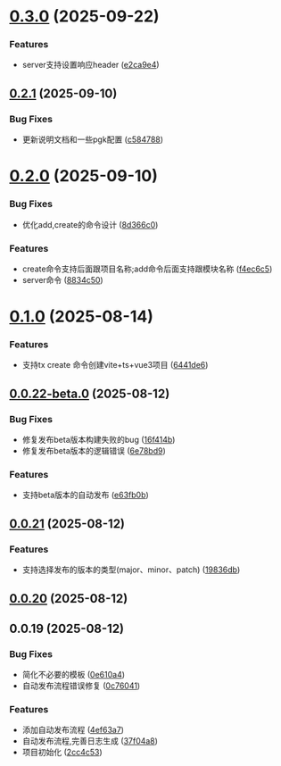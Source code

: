 # [0.3.0](https://github.com/tanyueran/tx-cli/compare/v0.2.1...v0.3.0) (2025-09-22)


### Features

* server支持设置响应header ([e2ca9e4](https://github.com/tanyueran/tx-cli/commit/e2ca9e43db3d08ed9d6923db2caef86fcf5d86e5))



## [0.2.1](https://github.com/tanyueran/tx-cli/compare/v0.2.0...v0.2.1) (2025-09-10)


### Bug Fixes

* 更新说明文档和一些pgk配置 ([c584788](https://github.com/tanyueran/tx-cli/commit/c5847882e57597f85b1a0e1940c98ca1ce3e2ec7))



# [0.2.0](https://github.com/tanyueran/tx-cli/compare/v0.1.0...v0.2.0) (2025-09-10)


### Bug Fixes

* 优化add,create的命令设计 ([8d366c0](https://github.com/tanyueran/tx-cli/commit/8d366c0d130eec2ec9e2fa8d852edf73e47ecd1f))


### Features

* create命令支持后面跟项目名称;add命令后面支持跟模块名称 ([f4ec6c5](https://github.com/tanyueran/tx-cli/commit/f4ec6c5e6e3dd42f1c0a33d0f159651623f61d35))
* server命令 ([8834c50](https://github.com/tanyueran/tx-cli/commit/8834c504bfeb3d00e947d6ea47f6792d4fbc6d59))



# [0.1.0](https://github.com/tanyueran/tx-cli/compare/v0.0.22-beta.0...v0.1.0) (2025-08-14)


### Features

* 支持tx create 命令创建vite+ts+vue3项目 ([6441de6](https://github.com/tanyueran/tx-cli/commit/6441de6016613c57210cd734c597af998bd85508))



## [0.0.22-beta.0](https://github.com/tanyueran/tx-cli/compare/v0.0.21...v0.0.22-beta.0) (2025-08-12)


### Bug Fixes

* 修复发布beta版本构建失败的bug ([16f414b](https://github.com/tanyueran/tx-cli/commit/16f414b45ebc50bf99f4dbb6be8027ae6bb822f8))
* 修复发布beta版本的逻辑错误 ([6e78bd9](https://github.com/tanyueran/tx-cli/commit/6e78bd9ffbe60578d31fb0e5711b3d292640c9a4))


### Features

* 支持beta版本的自动发布 ([e63fb0b](https://github.com/tanyueran/tx-cli/commit/e63fb0b9f201db630742bd3a0ed0dd0de0e8f913))



## [0.0.21](https://github.com/tanyueran/tx-cli/compare/v0.0.20...v0.0.21) (2025-08-12)


### Features

* 支持选择发布的版本的类型(major、minor、patch) ([19836db](https://github.com/tanyueran/tx-cli/commit/19836db9dba13788cbaa3ce142445c8be45efa7c))



## [0.0.20](https://github.com/tanyueran/tx-cli/compare/v0.0.19...v0.0.20) (2025-08-12)



## 0.0.19 (2025-08-12)


### Bug Fixes

* 简化不必要的模板 ([0e610a4](https://github.com/tanyueran/tx-cli/commit/0e610a47ed739eef46a4483a26d9afee71dbb9e2))
* 自动发布流程错误修复 ([0c76041](https://github.com/tanyueran/tx-cli/commit/0c7604188950d60ea164f373f6e24fa71241e512))


### Features

* 添加自动发布流程 ([4ef63a7](https://github.com/tanyueran/tx-cli/commit/4ef63a7637f80effc652405161c130d1e047a993))
* 自动发布流程,完善日志生成 ([37f04a8](https://github.com/tanyueran/tx-cli/commit/37f04a8c3334c5d410443e0dcf9c2aebe8570ad5))
* 项目初始化 ([2cc4c53](https://github.com/tanyueran/tx-cli/commit/2cc4c53c1c224c10cbf7a98c78718d6199226ee5))



